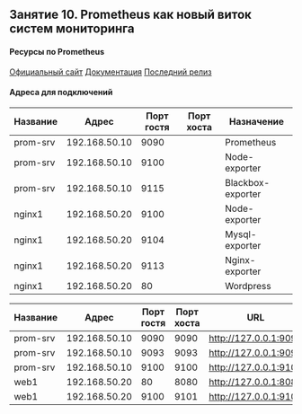 ## Занятие 10. Prometheus как новый виток систем мониторинга

#### Ресурсы по Prometheus
[Официальный сайт](https://prometheus.io/)
[Документация](https://prometheus.io/docs/introduction/overview/)
[Последний релиз](https://github.com/prometheus/prometheus/releases/latest)

#### Адреса для подключений

| Название | Адрес         | Порт гостя | Порт хоста | Назначение        |
|----------|---------------|------------|------------|-------------------|
| prom-srv | 192.168.50.10 | 9090       |            | Prometheus        |
| prom-srv | 192.168.50.10 | 9100       |            | Node-exporter     |
| prom-srv | 192.168.50.10 | 9115       |            | Blackbox-exporter |
| nginx1   | 192.168.50.20 | 9100       |            | Node-exporter     |
| nginx1   | 192.168.50.20 | 9104       |            | Mysql-exporter    |
| nginx1   | 192.168.50.20 | 9113       |            | Nginx-exporter    |
| nginx1   | 192.168.50.20 | 80         |            | Wordpress         |



| Название | Адрес         | Порт гостя | Порт хоста |          URL          | Назначение        |
|----------|---------------|------------|------------|-----------------------|-------------------|
| prom-srv | 192.168.50.10 | 9090       | 9090       | http://127.0.0.1:9090 | Prometheus        |
| prom-srv | 192.168.50.10 | 9093       | 9093       | http://127.0.0.1:9093 | Alertmanager      |
| prom-srv | 192.168.50.10 | 9100       | 9100       | http://127.0.0.1:9100 | node_exporter     |
| web1     | 192.168.50.20 | 80         | 8080       | http://127.0.0.1:8080 | nginx             |
| web1     | 192.168.50.20 | 9100       | 9101       | http://127.0.0.1:9101 | node_exporter     |

